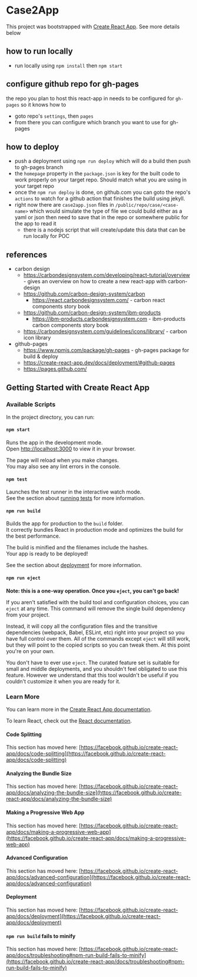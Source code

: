 # Case2App

This project was bootstrapped with [Create React App](https://github.com/facebook/create-react-app).  See more details below

## how to run locally

- run locally using `npm install` then `npm start`

## configure github repo for gh-pages

the repo you plan to host this react-app in needs to be configured for `gh-pages` so it knows how to 

- goto repo's `settings`, then `pages`
- from there you can configure which branch you want to use for gh-pages 

## how to deploy

- push a deployment using `npm run deploy` which will do a build then push to gh-pages branch
- the `homepage` property in the `package.json` is key for the built code to work properly on your target repo.  Should match what you are using in your target repo
- once the `npm run deploy` is done, on github.com you can goto the repo's `actions` to watch for a github action that finishes the build using jekyll.
- right now there are `case2app.json` files in `/public/repo/case/<case-name>` which would simulate the type of file we could build either as a yaml or json then need to save that in the repo or somewhere public for the app to read it
  - there is a nodejs script that will create/update this data that can be run locally for POC

## references

- carbon design
  - https://carbondesignsystem.com/developing/react-tutorial/overview - gives an overview on how to create a new react-app with carbon-design
  - https://github.com/carbon-design-system/carbon
    - https://react.carbondesignsystem.com/ - carbon react components story book
  - https://github.com/carbon-design-system/ibm-products
    - https://ibm-products.carbondesignsystem.com - ibm-products carbon components story book
  - https://carbondesignsystem.com/guidelines/icons/library/ - carbon icon library
- github-pages
  - https://www.npmjs.com/package/gh-pages - gh-pages package for build & deploy
  - https://create-react-app.dev/docs/deployment/#github-pages 
  - https://pages.github.com/

## Getting Started with Create React App

### Available Scripts

In the project directory, you can run:

#### `npm start`

Runs the app in the development mode.\
Open [http://localhost:3000](http://localhost:3000) to view it in your browser.

The page will reload when you make changes.\
You may also see any lint errors in the console.

#### `npm test`

Launches the test runner in the interactive watch mode.\
See the section about [running tests](https://facebook.github.io/create-react-app/docs/running-tests) for more information.

#### `npm run build`

Builds the app for production to the `build` folder.\
It correctly bundles React in production mode and optimizes the build for the best performance.

The build is minified and the filenames include the hashes.\
Your app is ready to be deployed!

See the section about [deployment](https://facebook.github.io/create-react-app/docs/deployment) for more information.

#### `npm run eject`

**Note: this is a one-way operation. Once you `eject`, you can't go back!**

If you aren't satisfied with the build tool and configuration choices, you can `eject` at any time. This command will remove the single build dependency from your project.

Instead, it will copy all the configuration files and the transitive dependencies (webpack, Babel, ESLint, etc) right into your project so you have full control over them. All of the commands except `eject` will still work, but they will point to the copied scripts so you can tweak them. At this point you're on your own.

You don't have to ever use `eject`. The curated feature set is suitable for small and middle deployments, and you shouldn't feel obligated to use this feature. However we understand that this tool wouldn't be useful if you couldn't customize it when you are ready for it.

### Learn More

You can learn more in the [Create React App documentation](https://facebook.github.io/create-react-app/docs/getting-started).

To learn React, check out the [React documentation](https://reactjs.org/).

#### Code Splitting

This section has moved here: [https://facebook.github.io/create-react-app/docs/code-splitting](https://facebook.github.io/create-react-app/docs/code-splitting)

#### Analyzing the Bundle Size

This section has moved here: [https://facebook.github.io/create-react-app/docs/analyzing-the-bundle-size](https://facebook.github.io/create-react-app/docs/analyzing-the-bundle-size)

#### Making a Progressive Web App

This section has moved here: [https://facebook.github.io/create-react-app/docs/making-a-progressive-web-app](https://facebook.github.io/create-react-app/docs/making-a-progressive-web-app)

#### Advanced Configuration

This section has moved here: [https://facebook.github.io/create-react-app/docs/advanced-configuration](https://facebook.github.io/create-react-app/docs/advanced-configuration)

#### Deployment

This section has moved here: [https://facebook.github.io/create-react-app/docs/deployment](https://facebook.github.io/create-react-app/docs/deployment)

#### `npm run build` fails to minify

This section has moved here: [https://facebook.github.io/create-react-app/docs/troubleshooting#npm-run-build-fails-to-minify](https://facebook.github.io/create-react-app/docs/troubleshooting#npm-run-build-fails-to-minify)
